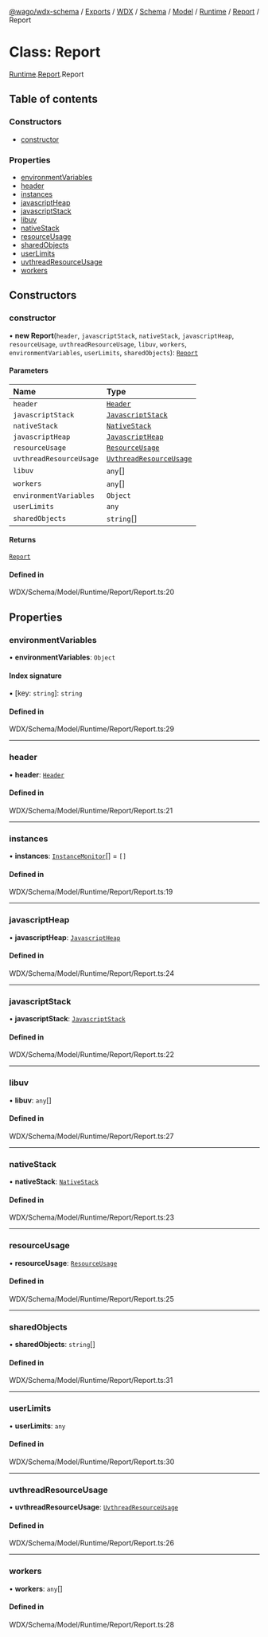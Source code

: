 [@wago/wdx-schema](../README.md) / [Exports](../modules.md) / [WDX](../modules/WDX.md) / [Schema](../modules/WDX.Schema.md) / [Model](../modules/WDX.Schema.Model.md) / [Runtime](../modules/WDX.Schema.Model.Runtime.md) / [Report](../modules/WDX.Schema.Model.Runtime.Report.md) / Report

# Class: Report

[Runtime](../modules/WDX.Schema.Model.Runtime.md).[Report](../modules/WDX.Schema.Model.Runtime.Report.md).Report

## Table of contents

### Constructors

- [constructor](WDX.Schema.Model.Runtime.Report.Report.md#constructor)

### Properties

- [environmentVariables](WDX.Schema.Model.Runtime.Report.Report.md#environmentvariables)
- [header](WDX.Schema.Model.Runtime.Report.Report.md#header)
- [instances](WDX.Schema.Model.Runtime.Report.Report.md#instances)
- [javascriptHeap](WDX.Schema.Model.Runtime.Report.Report.md#javascriptheap)
- [javascriptStack](WDX.Schema.Model.Runtime.Report.Report.md#javascriptstack)
- [libuv](WDX.Schema.Model.Runtime.Report.Report.md#libuv)
- [nativeStack](WDX.Schema.Model.Runtime.Report.Report.md#nativestack)
- [resourceUsage](WDX.Schema.Model.Runtime.Report.Report.md#resourceusage)
- [sharedObjects](WDX.Schema.Model.Runtime.Report.Report.md#sharedobjects)
- [userLimits](WDX.Schema.Model.Runtime.Report.Report.md#userlimits)
- [uvthreadResourceUsage](WDX.Schema.Model.Runtime.Report.Report.md#uvthreadresourceusage)
- [workers](WDX.Schema.Model.Runtime.Report.Report.md#workers)

## Constructors

### constructor

• **new Report**(`header`, `javascriptStack`, `nativeStack`, `javascriptHeap`, `resourceUsage`, `uvthreadResourceUsage`, `libuv`, `workers`, `environmentVariables`, `userLimits`, `sharedObjects`): [`Report`](WDX.Schema.Model.Runtime.Report.Report.md)

#### Parameters

| Name | Type |
| :------ | :------ |
| `header` | [`Header`](WDX.Schema.Model.Runtime.Report.Header.md) |
| `javascriptStack` | [`JavascriptStack`](WDX.Schema.Model.Runtime.Report.JavascriptStack.md) |
| `nativeStack` | [`NativeStack`](WDX.Schema.Model.Runtime.Report.NativeStack.md) |
| `javascriptHeap` | [`JavascriptHeap`](WDX.Schema.Model.Runtime.Report.JavascriptHeap.md) |
| `resourceUsage` | [`ResourceUsage`](WDX.Schema.Model.Runtime.Report.ResourceUsage.md) |
| `uvthreadResourceUsage` | [`UvthreadResourceUsage`](WDX.Schema.Model.Runtime.Report.UvthreadResourceUsage.md) |
| `libuv` | `any`[] |
| `workers` | `any`[] |
| `environmentVariables` | `Object` |
| `userLimits` | `any` |
| `sharedObjects` | `string`[] |

#### Returns

[`Report`](WDX.Schema.Model.Runtime.Report.Report.md)

#### Defined in

WDX/Schema/Model/Runtime/Report/Report.ts:20

## Properties

### environmentVariables

• **environmentVariables**: `Object`

#### Index signature

▪ [key: `string`]: `string`

#### Defined in

WDX/Schema/Model/Runtime/Report/Report.ts:29

___

### header

• **header**: [`Header`](WDX.Schema.Model.Runtime.Report.Header.md)

#### Defined in

WDX/Schema/Model/Runtime/Report/Report.ts:21

___

### instances

• **instances**: [`InstanceMonitor`](WDX.Schema.Model.Instance.InstanceMonitor.md)[] = `[]`

#### Defined in

WDX/Schema/Model/Runtime/Report/Report.ts:19

___

### javascriptHeap

• **javascriptHeap**: [`JavascriptHeap`](WDX.Schema.Model.Runtime.Report.JavascriptHeap.md)

#### Defined in

WDX/Schema/Model/Runtime/Report/Report.ts:24

___

### javascriptStack

• **javascriptStack**: [`JavascriptStack`](WDX.Schema.Model.Runtime.Report.JavascriptStack.md)

#### Defined in

WDX/Schema/Model/Runtime/Report/Report.ts:22

___

### libuv

• **libuv**: `any`[]

#### Defined in

WDX/Schema/Model/Runtime/Report/Report.ts:27

___

### nativeStack

• **nativeStack**: [`NativeStack`](WDX.Schema.Model.Runtime.Report.NativeStack.md)

#### Defined in

WDX/Schema/Model/Runtime/Report/Report.ts:23

___

### resourceUsage

• **resourceUsage**: [`ResourceUsage`](WDX.Schema.Model.Runtime.Report.ResourceUsage.md)

#### Defined in

WDX/Schema/Model/Runtime/Report/Report.ts:25

___

### sharedObjects

• **sharedObjects**: `string`[]

#### Defined in

WDX/Schema/Model/Runtime/Report/Report.ts:31

___

### userLimits

• **userLimits**: `any`

#### Defined in

WDX/Schema/Model/Runtime/Report/Report.ts:30

___

### uvthreadResourceUsage

• **uvthreadResourceUsage**: [`UvthreadResourceUsage`](WDX.Schema.Model.Runtime.Report.UvthreadResourceUsage.md)

#### Defined in

WDX/Schema/Model/Runtime/Report/Report.ts:26

___

### workers

• **workers**: `any`[]

#### Defined in

WDX/Schema/Model/Runtime/Report/Report.ts:28
